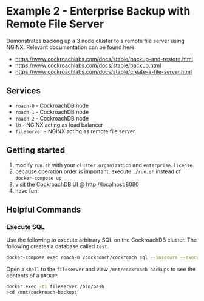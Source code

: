 # Example 2 - Enterprise Backup with Remote File Server
Demonstrates backing up a 3 node cluster to a remote file server using NGINX.  Relevant documentation can be found here:

* https://www.cockroachlabs.com/docs/stable/backup-and-restore.html
* https://www.cockroachlabs.com/docs/stable/backup.html
* https://www.cockroachlabs.com/docs/stable/create-a-file-server.html

## Services
* `roach-0` - CockroachDB node
* `roach-1` - CockroachDB node
* `roach-2` - CockroachDB node
* `lb` - NGINX acting as load balancer
* `fileserver` - NGINX acting as remote file server

## Getting started
1) modify `run.sh` with your `cluster.organization` and `enterprise.license`.
2) because operation order is important, execute `./run.sh` instead of `docker-compose up`
3) visit the CockroachDB UI @ http://localhost:8080
4) have fun!

## Helpful Commands

### Execute SQL
Use the following to execute arbitrary SQL on the CockroachDB cluster.  The following creates a database called `test`.
```bash
docker-compose exec roach-0 /cockroach/cockroach sql --insecure --execute="CREATE DATABASE test;"
```

Open a `shell` to the `fileserver` and view `/mnt/cockroach-backups` to see the contents of a `BACKUP`.
```bash
docker exec -ti fileserver /bin/bash
>cd /mnt/cockroach-backups
```
